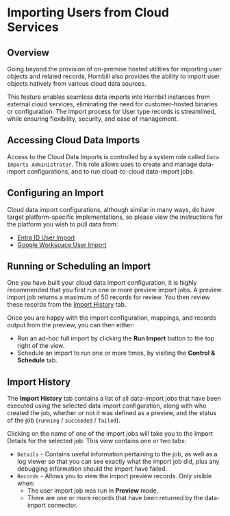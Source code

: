 # Importing Users from Cloud Services

## Overview

Going beyond the provision of on-premise hosted utilities for importing user objects and related records, Hornbill also provides the ability to import user objects natively from various cloud data sources.

This feature enables seamless data imports into Hornbill instances from external cloud services, eliminating the need for customer-hosted binaries or configuration. The import process for User type records is streamlined, while ensuring flexibility, security, and ease of management.

## Accessing Cloud Data Imports

Access to the Cloud Data Imports is controlled by a system role called `Data Imports Administrator`. This role allows uses to create and manage data-import configurations, and to run cloud-to-cloud data-import jobs.

## Configuring an Import

Cloud data import configurations, although similar in many ways, do have target platform-specific implementations, so please view the instructions for the platform you wish to pull data from:

- [Entra ID User Import](/data-imports-guide/cloud-users/entraid)
- [Google Workspace User Import](/data-imports-guide/cloud-users/googleworkspace)

## Running or Scheduling an Import

One you have built your cloud data import configuration, it is highly recommended that you first run one or more preview import jobs. A preview import job returns a maximum of 50 records for review. You then review these records from the [Import History](#import-history) tab. 

Once you are happy with the import configuration, mappings, and records output from the preview, you can then either:

- Run an ad-hoc full import by clicking the **Run Import** button to the top right of the view.
- Schedule an import to run one or more times, by visiting the **Control & Schedule** tab.

## Import History

The **Import History** tab contains a list of all data-import jobs that have been executed using the selected data import configuration, along with who created the job, whether or not it was defined as a preview, and the status of the job (`running` / `succeeded` / `failed`).

Clicking on the name of one of the import jobs will take you to the Import Details for the selected job. This view contains one or two tabs:

- `Details` - Contains useful information pertaining to the job, as well as a log viewer so that you can see exactly what the import job did, plus any debugging information should the import have failed.
- `Records` - Allows you to view the import preview records. Only visible when:
    - The user import job was run in **Preview** mode.
    - There are one or more records that have been returned by the data-import connector.